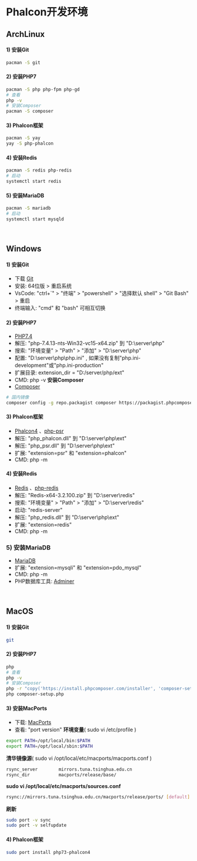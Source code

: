 # Phalcon开发环境

## ArchLinux
#### 1) 安装Git
```bash
pacman -S git
```

#### 2) 安装PHP7
```bash
pacman -S php php-fpm php-gd
# 查看
php -v
# 安装Composer
pacman -S composer
```

#### 3) Phalcon框架
```bash
pacman -S yay
yay -S php-phalcon
```

#### 4) 安装Redis
```bash
pacman -S redis php-redis
# 启动
systemctl start redis
```

#### 5) 安装MariaDB
```bash
pacman -S mariadb
# 启动
systemctl start mysqld
```

<br/>

## Windows
#### 1) 安装Git
- 下载 [Git](https://git-scm.com/download/win)
- 安装: 64位版 > 重启系统
- VsCode: "ctrl+`" > "终端" > "powershell" > "选择默认 shell" > "Git Bash" > 重启
- 终端输入: "cmd" 和 "bash" 可相互切换

#### 2) 安装PHP7
- [PHP7.4](https://windows.php.net/download#php-7.4)
- 解压: "php-7.4.13-nts-Win32-vc15-x64.zip" 到 "D:\server\php"
- 搜索: "环境变量" > "Path" > "添加" > "D:\server\php"
- 配置: "D:\server\php\php.ini" , 如果没有复制"php.ini-development"或"php.ini-production"
- 扩展目录: extension_dir = "D:/server/php/ext"
- CMD: php -v
**安装Composer**
- [Composer](https://getcomposer.org/Composer-Setup.exe)
```bash
# 国内镜像
composer config -g repo.packagist composer https://packagist.phpcomposer.com
```

#### 3) Phalcon框架
- [Phalcon4](https://windows.php.net/download#php-7.4) 、[php-psr](https://pecl.php.net/package/psr/1.0.1/windows)
- 解压: "php_phalcon.dll" 到 "D:\server\php\ext"
- 解压: "php_psr.dll" 到 "D:\server\php\ext"
- 扩展: "extension=psr" 和 "extension=phalcon"
- CMD: php -m

#### 4) 安装Redis
- [Redis](https://github.com/MicrosoftArchive/redis/releases) 、[php-redis](http://pecl.php.net/package/redis/5.3.2/windows)
- 解压: "Redis-x64-3.2.100.zip" 到 "D:\server\redis"
- 搜索: "环境变量" > "Path" > "添加" > "D:\server\redis"
- 启动: "redis-server"
- 解压: "php_redis.dll" 到 "D:\server\php\ext"
- 扩展: "extension=redis"
- CMD: php -m

### 5) 安装MariaDB
- [MariaDB](https://downloads.mariadb.org/)
- 扩展: "extension=mysqli" 和 "extension=pdo_mysql"
- CMD: php -m
- PHP数据库工具: [Adminer](https://github.com/vrana/adminer/releases/)

<br/>

## MacOS
#### 1) 安装Git
```bash
git
```

#### 2) 安装PHP7
```bash
php
# 查看
php -v
# 安装Composer
php -r "copy('https://install.phpcomposer.com/installer', 'composer-setup.php');"
php composer-setup.php
```

#### 3) 安装MacPorts
- 下载: [MacPorts](https://www.macports.org/install.php)
- 查看: "port version"
**环境变量**( sudo vi /etc/profile )
```bash
export PATH=/opt/local/bin:$PATH
export PATH=/opt/local/sbin:$PATH
```
**清华镜像源**( sudo vi /opt/local/etc/macports/macports.conf )
```bash
rsync_server        mirrors.tuna.tsinghua.edu.cn
rsync_dir           macports/release/base/
```
**sudo vi /opt/local/etc/macports/sources.conf**
```bash
rsync://mirrors.tuna.tsinghua.edu.cn/macports/release/ports/ [default]
```
**刷新**
```bash
sudo port -v sync
sudo port -v selfupdate
```

#### 4) Phalcon框架
```bash
sudo port install php73-phalcon4
```

<br/><br/>